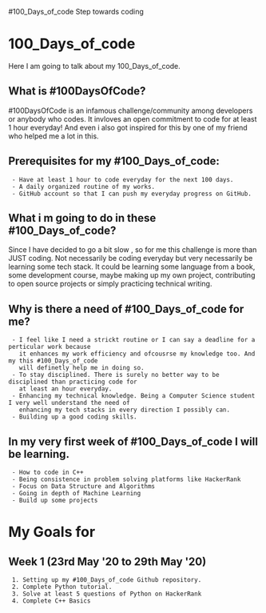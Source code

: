#100_Days_of_code
Step towards coding 
# 100_Days_of_code
Here I am going to talk about my 100_Days_of_code. 

## What is #100DaysOfCode?
#100DaysOfCode is an infamous challenge/community among developers or anybody who codes. It invloves an open commitment to code for at least 1 hour everyday! And even i also got inspired for this by one of my friend who helped me a lot in this.

## Prerequisites for my #100_Days_of_code:
```
 - Have at least 1 hour to code everyday for the next 100 days.
 - A daily organized routine of my works. 
 - GitHub account so that I can push my everyday progress on GitHub.
 ```
## What i m going to do in these #100_Days_of_code?
Since I have decided to go a bit slow , so for me this challenge is more than JUST coding.
Not necessarily be coding everyday but very necessarily be learning some tech stack.
It could be learning some language from a book, some development course, maybe making up my
own project, contributing to open source projects or simply practicing technical writing.

## Why is there a need of #100_Days_of_code for me?
```
 - I feel like I need a strickt routine or I can say a deadline for a perticular work because
   it enhances my work efficiency and ofcousrse my knowledge too. And my this #100_Days_of_code
   will definetly help me in doing so.
 - To stay disciplined. There is surely no better way to be disciplined than practicing code for 
   at least an hour everyday.
 - Enhancing my technical knowledge. Being a Computer Science student I very well understand the need of 
   enhancing my tech stacks in every direction I possibly can.
 - Building up a good coding skills.
 ```
## In my very first week of #100_Days_of_code I will be learning.
```
 - How to code in C++
 - Being consistence in problem solving platforms like HackerRank
 - Focus on Data Structure and Algorithms
 - Going in depth of Machine Learning
 - Build up some projects
 ```
# My Goals for
## Week 1 (23rd May '20 to 29th May '20)
```
 1. Setting up my #100_Days_of_code Github repository.
 2. Complete Python tutorial.
 3. Solve at least 5 questions of Python on HackerRank
 4. Complete C++ Basics
```
